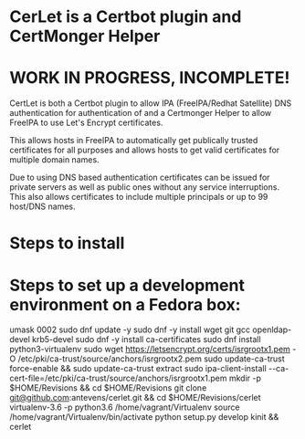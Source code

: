 # CerLet is a Certbot plugin and CertMonger Helper

# WORK IN PROGRESS, INCOMPLETE!

CertLet is both a Certbot plugin to allow IPA (FreeIPA/Redhat Satellite) DNS
authentication for authentication of and a Certmonger Helper to allow FreeIPA
to use Let's Encrypt certificates.

This allows hosts in FreeIPA to automatically get publically trusted certificates
for all purposes and allows hosts to get valid certificates for multiple domain
names.

Due to using DNS based authentication certificates can be issued for private
servers as well as public ones without any service interruptions. This also
allows certificates to include multiple principals or up to 99 host/DNS names.

# Steps to install

# Steps to set up a development environment on a Fedora box:
umask 0002
sudo dnf update -y
sudo dnf -y install wget git gcc openldap-devel krb5-devel
sudo dnf -y install ca-certificates
sudo dnf install python3-virtualenv
sudo wget https://letsencrypt.org/certs/isrgrootx1.pem -O /etc/pki/ca-trust/source/anchors/isrgrootx2.pem
sudo update-ca-trust force-enable && sudo update-ca-trust extract
sudo ipa-client-install --ca-cert-file=/etc/pki/ca-trust/source/anchors/isrgrootx1.pem
mkdir -p $HOME/Revisions && cd $HOME/Revisions
git clone git@github.com:antevens/cerlet.git && cd $HOME/Revisions/cerlet
virtualenv-3.6 -p python3.6 /home/vagrant/Virtualenv
source /home/vagrant/Virtualenv/bin/activate
python setup.py develop
kinit && cerlet
